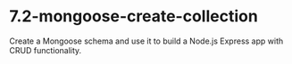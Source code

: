 # 7.2-mongoose-create-collection

Create a Mongoose schema and use it to build a Node.js Express app with CRUD functionality.
